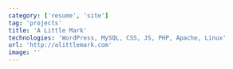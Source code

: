 ```yaml
---
category: ['resume', 'site']
tag: 'projects'
title: 'A Little Mark'
technologies: 'WordPress, MySQL, CSS, JS, PHP, Apache, Linux'
url: 'http://alittlemark.com'
image: ''
---
```


